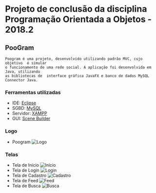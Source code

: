 # Projeto de conclusão da disciplina Programação Orientada a Objetos - 2018.2

## PooGram
	Poogram é uma projeto, desenvolvido utilizando padrão MVC, cujo objetivo  é simular
	o funcionamento de uma rede social. A aplicação foi desenvolvida em Java, utilizando
	as bibliotecas de  interface gráfica JavaFX e banco de dados MySQL Connector Java.

### Ferramentas utilizadas
- IDE: [Eclipse](https://www.eclipse.org/)
- SGBD: [MySQL](https://www.mysql.com/)
- Servidor: [XAMPP](https://www.apachefriends.org/index.html)
- GUI: [Scene Builder](https://gluonhq.com/products/scene-builder/)

### Logo
- Poogram
	![Logo](https://drive.google.com/open?id=186EyhI60eVfeLkQVYkS0uuWKsBAAeqNc)

### Telas
- Tela de Início
	![Início](https://drive.google.com/open?id=186EyhI60eVfeLkQVYkS0uuWKsBAAeqNc)
- Tela de Login
	![Login](https://drive.google.com/open?id=186EyhI60eVfeLkQVYkS0uuWKsBAAeqNc)
- Tela de Cadastro
	![Cadastro](https://drive.google.com/open?id=186EyhI60eVfeLkQVYkS0uuWKsBAAeqNc)
- Tela de Feed
	![Feed](https://drive.google.com/open?id=186EyhI60eVfeLkQVYkS0uuWKsBAAeqNc)
- Tela de Busca
	![Busca](https://drive.google.com/open?id=186EyhI60eVfeLkQVYkS0uuWKsBAAeqNc)

